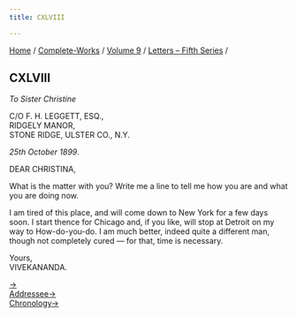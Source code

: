```yaml
---
title: CXLVIII

---
```



[Home](../../../index.htm) / [Complete-Works](../../complete_works.htm)
/ [Volume 9](../volume_9_contents.htm) / [Letters – Fifth
Series](letters_fifth_series_contents.htm) /



## CXLVIII

*To Sister Christine*

C/O F. H. LEGGETT, ESQ.,  
RIDGELY MANOR,  
STONE RIDGE, ULSTER CO., N.Y.

*25th October 1899*.

DEAR CHRISTINA,

What is the matter with you? Write me a line to tell me how you are and
what you are doing now.

I am tired of this place, and will come down to New York for a few days
soon. I start thence for Chicago and, if you like, will stop at Detroit
on my way to How-do-you-do. I am much better, indeed quite a different
man, though not completely cured — for that, time is necessary.

Yours,  
VIVEKANANDA.

[→](149_christina.htm)  
[Addressee→](149_christina.htm)  
[Chronology→](../../volume_8/epistles_fourth_series/145_optimist.htm)


